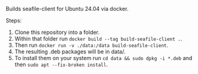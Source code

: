 Builds seafile-client for Ubuntu 24.04 via docker. 

Steps:

1. Clone this repository into a folder.
2. Within that folder run `docker build --tag build-seafile-client .`.
3. Then run `docker run -v ./data:/data build-seafile-client`.
4. The resulting .deb packages will be in data/.
5. To install them on your system run `cd data && sudo dpkg -i *.deb` and then `sudo apt --fix-broken install`.
